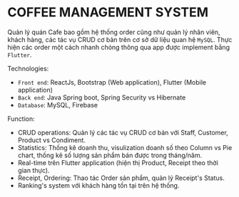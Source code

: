 # COFFEE MANAGEMENT SYSTEM
Quản lý quán Cafe bao gồm hệ thống order cũng như quản lý nhân viên, khách hàng, các tác vụ CRUD cơ bản trên cơ sở dữ liệu quan hệ `MySQL`. Thực hiện các order một cách nhanh chóng thông qua app được implement bằng `Flutter`.

Technologies: 
- `Front end`: ReactJs, Bootstrap (Web application), Flutter (Mobile application)
- `Back end`: Java Spring boot, Spring Security vs Hibernate
- `Database`: MySQL, Firebase

Function:
- CRUD operations: Quản lý các tác vụ CRUD cơ bản với Staff, Customer, Product vs Condiment.
- Statistics: Thống kê doanh thu, visulization doanh số theo Column vs Pie chart, thống kê số lượng sản phẩm bán được trong tháng/năm.
- Real-time trên Flutter application (hiện thị Product, Receipt theo thời gian thực).
- Receipt, Ordering: Thao tác Order sản phẩm, quản lý Receipt's Status.
- Ranking's system với khách hàng tồn tại trên hệ thống.
